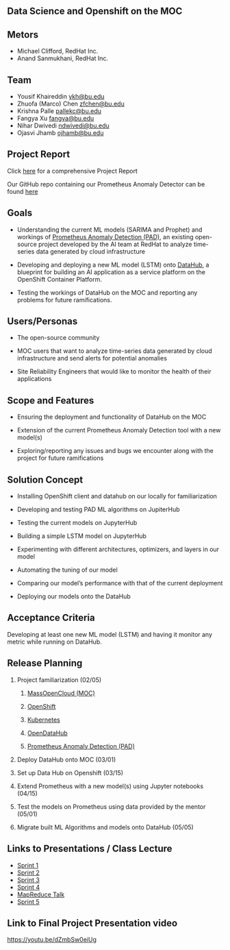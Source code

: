 **Data Science and Openshift on the MOC**
--------------------------------------------------

**Metors**
----------

-   Michael Clifford, RedHat Inc.
-   Anand Sanmukhani, RedHat Inc.

**Team**
--------

- Yousif Khaireddin  		ykh@bu.edu
- Zhuofa (Marco) Chen   	zfchen@bu.edu
- Krishna Palle 		pallekc@bu.edu
- Fangya Xu			fangya@bu.edu
- Nihar Dwivedi		ndwivedi@bu.edu
- Ojasvi Jhamb		ojhamb@bu.edu

**Project Report**
------------------------------------------

Click [here](https://github.com/BU-CLOUD-S20/Data-Science-and-Openshift-on-the-MOC/blob/master/Data%20Science%20and%20Openshift%20on%20the%20MOC_projectReport.pdf) for a comprehensive Project Report

Our GitHub repo containing our Prometheus Anomaly Detector can be found [here](https://github.com/pallekc91/prometheus-anomaly-detector)



**Goals**
---------

-   Understanding the current ML models (SARIMA and Prophet) and workings of [Prometheus Anomaly Detection
    (PAD)](https://github.com/AICoE/prometheus-anomaly-detector), an
    existing open-source project developed by the AI team at RedHat to
    analyze time-series data generated by cloud infrastructure
   
-   Developing and deploying a new ML model (LSTM) onto [DataHub](http://opendatahub.io/), a blueprint for building an AI application as a service platform on the OpenShift Container Platform.
 
-   Testing the workings of DataHub on the MOC and reporting any problems for future ramifications.


**Users/Personas**
------------------

-   The open-source community

-   MOC users that want to analyze time-series data generated by cloud
    infrastructure and send alerts for potential anomalies

-   Site Reliability Engineers that would like to monitor the health of
    their applications

**Scope and Features**
----------------------

-   Ensuring the deployment and functionality of DataHub on the MOC

-   Extension of the current Prometheus Anomaly Detection tool with a
    new model(s)

-   Exploring/reporting any issues and bugs we encounter along with the
    project for future ramifications

**Solution Concept**
--------------------

-   Installing OpenShift client and datahub on our locally for familiarization

-   Developing and testing PAD ML algorithms on JupiterHub

-   Testing the current models on JupyterHub

-   Building a simple LSTM model on JupyterHub

-   Experimenting with different architectures, optimizers, and layers in our model

-   Automating the tuning of our model

-   Comparing our model’s performance with that of the current deployment

-   Deploying our models onto the DataHub 

**Acceptance Criteria**
-----------------------

Developing at least one new ML model (LSTM) and having it monitor any metric while running on DataHub.

**Release Planning**
--------------------

1.  Project familiarization (02/05)

    1.  [MassOpenCloud (MOC)](https://massopen.cloud/opencloud-testbed/)

    2.  [OpenShift](http://learn.openshift.com/playgrounds/)

    3.  [Kubernetes](https://www.redhat.com/en/topics/containers/what-is-kubernetes)

    4.  [OpenDataHub](http://opendatahub.io/)

    5.  [Prometheus Anomaly Detection
        (PAD)](https://github.com/AICoE/prometheus-anomaly-detector)

2.  Deploy DataHub onto MOC (03/01)

3.  Set up Data Hub on Openshift (03/15)

4.  Extend Prometheus with a new model(s) using Jupyter notebooks
    (04/15)

5.  Test the models on Prometheus using data provided by the mentor
    (05/01)

6.  Migrate built ML Algorithms and models onto DataHub (05/05)

**Links to Presentations / Class Lecture**
------------------------------------------

- [Sprint 1](https://docs.google.com/presentation/d/1e0QByoGbPIJOFgC1vTweVz-FojE6N5Hi5WudWHgsejo/edit?usp=sharing)
- [Sprint 2](https://docs.google.com/presentation/d/1dPSQh8Krn7tUywDNkpLJDfgINSiGLM3xvb2xzg5roNw/edit?usp=sharing)
- [Sprint 3](https://docs.google.com/presentation/d/1OzxMYc6w3MnnibcYa0E3kfOTpYQVMb-EOxH3OYkl-BI/edit?usp=sharing)
- [Sprint 4](https://docs.google.com/presentation/d/1QcR6yhtNkXyETeQn8KxbGmt9kHp_lsPEb5QBR0uTFgo/edit?usp=sharing)
- [MapReduce Talk](https://docs.google.com/presentation/d/1tAceg0GshV3ne7VhNXuVF9yplu7TTYOk8pgo5Ifo5ks/edit?usp=sharing)
- [Sprint 5](https://docs.google.com/presentation/d/179BS_06cfb-J9pX4MJTynOyuEnAQmtR92DuI7FiiFJU/edit?ts=5e9f4187#slide=id.g83e550b1fe_0_344)
 
 **Link to Final Project Presentation video**
---------------------------------------------

https://youtu.be/dZmbSw0eiUg
